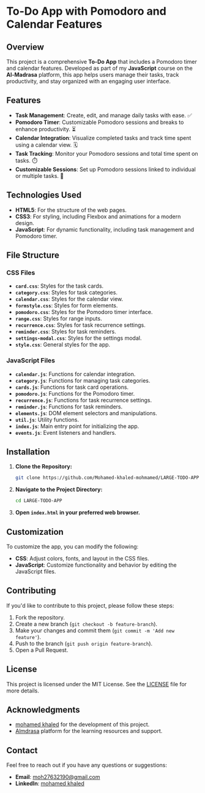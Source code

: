 
# To-Do App with Pomodoro and Calendar Features

## Overview

This project is a comprehensive **To-Do App** that includes a Pomodoro timer and calendar features. Developed as part of my **JavaScript** course on the **Al-Madrasa** platform, this app helps users manage their tasks, track productivity, and stay organized with an engaging user interface.

## Features

- **Task Management**: Create, edit, and manage daily tasks with ease. ✅
- **Pomodoro Timer**: Customizable Pomodoro sessions and breaks to enhance productivity. ⏳
- **Calendar Integration**: Visualize completed tasks and track time spent using a calendar view. 🗓️
- **Task Tracking**: Monitor your Pomodoro sessions and total time spent on tasks. ⏱️
- **Customizable Sessions**: Set up Pomodoro sessions linked to individual or multiple tasks. 🔧

## Technologies Used

- **HTML5**: For the structure of the web pages.
- **CSS3**: For styling, including Flexbox and animations for a modern design.
- **JavaScript**: For dynamic functionality, including task management and Pomodoro timer.

## File Structure

### CSS Files
- **`card.css`**: Styles for the task cards.
- **`category.css`**: Styles for task categories.
- **`calendar.css`**: Styles for the calendar view.
- **`formstyle.css`**: Styles for form elements.
- **`pomodoro.css`**: Styles for the Pomodoro timer interface.
- **`range.css`**: Styles for range inputs.
- **`recurrence.css`**: Styles for task recurrence settings.
- **`reminder.css`**: Styles for task reminders.
- **`settings-modal.css`**: Styles for the settings modal.
- **`style.css`**: General styles for the app.

### JavaScript Files
- **`calendar.js`**: Functions for calendar integration.
- **`category.js`**: Functions for managing task categories.
- **`cards.js`**: Functions for task card operations.
- **`pomodoro.js`**: Functions for the Pomodoro timer.
- **`recurrence.js`**: Functions for task recurrence settings.
- **`reminder.js`**: Functions for task reminders.
- **`elements.js`**: DOM element selectors and manipulations.
- **`util.js`**: Utility functions.
- **`index.js`**: Main entry point for initializing the app.
- **`events.js`**: Event listeners and handlers.

## Installation

1. **Clone the Repository:**
   ```bash
   git clone https://github.com/Mohamed-khaled-mohmamed/LARGE-TODO-APP.git
   ```

2. **Navigate to the Project Directory:**
   ```bash
   cd LARGE-TODO-APP
   ```
3. **Open `index.html` in your preferred web browser.**

## Customization

To customize the app, you can modify the following:

- **CSS**: Adjust colors, fonts, and layout in the CSS files.
- **JavaScript**: Customize functionality and behavior by editing the JavaScript files.

## Contributing

If you'd like to contribute to this project, please follow these steps:

1. Fork the repository.
2. Create a new branch (`git checkout -b feature-branch`).
3. Make your changes and commit them (`git commit -m 'Add new feature'`).
4. Push to the branch (`git push origin feature-branch`).
5. Open a Pull Request.

## License

This project is licensed under the MIT License. See the [LICENSE](LICENSE) file for more details.

## Acknowledgments

- [mohamed khaled](https://www.linkedin.com/in/mohamed-khaled-full-stack/) for the development of this project.
- [Almdrasa](https://github.com/Almdrasa) platform for the learning resources and support.

## Contact

Feel free to reach out if you have any questions or suggestions:
- **Email**: [moh27632190@gmail.com](mailto:moh27632190@gmail.com)
- **LinkedIn**: [mohamed khaled](https://www.linkedin.com/in/mohamed-khaled-full-stack/)

